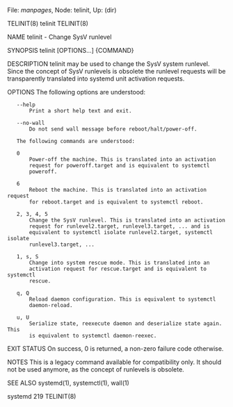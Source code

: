 File: *manpages*,  Node: telinit,  Up: (dir)

TELINIT(8)                          telinit                         TELINIT(8)



NAME
       telinit - Change SysV runlevel

SYNOPSIS
       telinit [OPTIONS...] {COMMAND}

DESCRIPTION
       telinit may be used to change the SysV system runlevel. Since the
       concept of SysV runlevels is obsolete the runlevel requests will be
       transparently translated into systemd unit activation requests.

OPTIONS
       The following options are understood:

       --help
           Print a short help text and exit.

       --no-wall
           Do not send wall message before reboot/halt/power-off.

       The following commands are understood:

       0
           Power-off the machine. This is translated into an activation
           request for poweroff.target and is equivalent to systemctl
           poweroff.

       6
           Reboot the machine. This is translated into an activation request
           for reboot.target and is equivalent to systemctl reboot.

       2, 3, 4, 5
           Change the SysV runlevel. This is translated into an activation
           request for runlevel2.target, runlevel3.target, ... and is
           equivalent to systemctl isolate runlevel2.target, systemctl isolate
           runlevel3.target, ...

       1, s, S
           Change into system rescue mode. This is translated into an
           activation request for rescue.target and is equivalent to systemctl
           rescue.

       q, Q
           Reload daemon configuration. This is equivalent to systemctl
           daemon-reload.

       u, U
           Serialize state, reexecute daemon and deserialize state again. This
           is equivalent to systemctl daemon-reexec.

EXIT STATUS
       On success, 0 is returned, a non-zero failure code otherwise.

NOTES
       This is a legacy command available for compatibility only. It should
       not be used anymore, as the concept of runlevels is obsolete.

SEE ALSO
       systemd(1), systemctl(1), wall(1)



systemd 219                                                         TELINIT(8)
